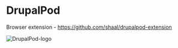 # DrupalPod

Browser extension - https://github.com/shaal/drupalpod-extension

![DrupalPod-logo](https://user-images.githubusercontent.com/22901/122864786-40253c00-d2f3-11eb-959b-61fb6871e3f4.png)
